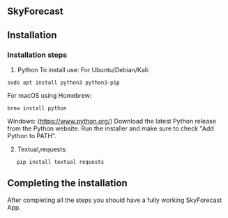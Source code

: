 ## SkyForecast
 

## Installation

### Installation steps
1. Python
To install use:
For Ubuntu/Debian/Kali:
```
sudo apt install python3 python3-pip
```
For macOS using Homebrew:
```
brew install python
```
Windows:
(https://www.python.org/)
Download the latest Python release from the Python website.
Run the installer and make sure to check "Add Python to PATH".

2. Textual,requests:
```
   pip install textual requests
```

## Completing the installation
After completing all the steps you should have a fully working SkyForecast App.
